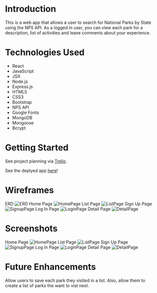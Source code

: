 # Introduction

This is a web app that allows a user to search for National Parks by State using the NPS API. As a logged in user, you can view each park for a description, list of activities and leave comments about your experience.

# Technologies Used
 
 - React
 - JavaScript
 - JSX
 - Node.js
 - Express.js
 - HTML5
 - CSS3
 - Bootstrap
 - NPS API
 - Google Fonts
 - MongoDB
 - Mongoose
 - Bcrypt

 # Getting Started

 See project planning via [Trello](https://trello.com/b/VJgcyFQa/national-park-finder).

 See the deplyed app [here](https://project-3-frontend.herokuapp.com/)!

 # Wireframes
 ERD
 ![ERD](./public/images/ca-erd.png)
 Home Page
 ![HomePage](./public/images/ca-homepage.png)
 List Page
 ![ListPage](./public/images/ca-resultspage.png)
 Sign Up Page
 ![SignupPage](./public/images/ca-signuppage.png)
 Log In Page
 ![LoginPage](./public/images/ca-loginpage.png)
 Detail Page
 ![DetailPage](./public/images/ca-detailpage.png)

 # Screenshots
 Home Page
 ![HomePage](./public/images/ca-ss-home.png)
 List Page
 ![ListPage](./public/images/ca-ss-list.png)
 Sign Up Page
 ![SignupPage](./public/images/ca-ss-signup.png)
 Log In Page
 ![LoginPage](./public/images/ca-ss-login.png)
 Detail Page
 ![DetailPage](./public/images/ca-ss-detail.png)

 # Future Enhancements

 Allow users to save each park they visited in a list. Also, allow them to create a list of parks the want to vist next.
